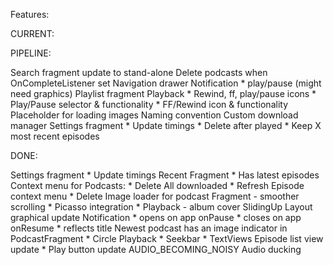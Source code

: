 Features:

CURRENT:

PIPELINE:

Search fragment update to stand-alone
Delete podcasts when OnCompleteListener set
Navigation drawer
Notification 
    * play/pause (might need graphics)
Playlist fragment
Playback
    * Rewind, ff, play/pause icons
    * Play/Pause selector & functionality
    * FF/Rewind icon & functionality
Placeholder for loading images
Naming convention
Custom download manager
Settings fragment
    * Update timings
    * Delete after played
    * Keep X most recent episodes

DONE:

Settings fragment
    * Update timings
Recent Fragment
    * Has latest episodes
Context menu for Podcasts:
    * Delete All downloaded
    * Refresh
Episode context menu
    * Delete
Image loader for podcast Fragment - smoother scrolling
    * Picasso integration
    * Playback - album cover
SlidingUp Layout graphical update
Notification 
    * opens on app onPause
    * closes on app onResume
    * reflects title
Newest podcast has an image indicator in PodcastFragment
    * Circle
Playback
    * Seekbar
    * TextViews
Episode list view update
    * Play button update
AUDIO_BECOMING_NOISY
Audio ducking
